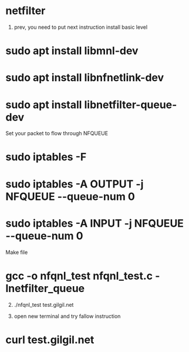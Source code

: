 # netfilter

1. prev, you need to put next instruction
install basic level
# sudo apt install libmnl-dev
# sudo apt install libnfnetlink-dev
# sudo apt install libnetfilter-queue-dev

Set your packet to flow through NFQUEUE
# sudo iptables -F
# sudo iptables -A OUTPUT -j NFQUEUE --queue-num 0
# sudo iptables -A INPUT -j NFQUEUE --queue-num 0

Make file
# gcc -o nfqnl_test nfqnl_test.c -lnetfilter_queue

2. ./nfqnl_test test.gilgil.net

3. open new terminal and try fallow instruction
# curl test.gilgil.net
